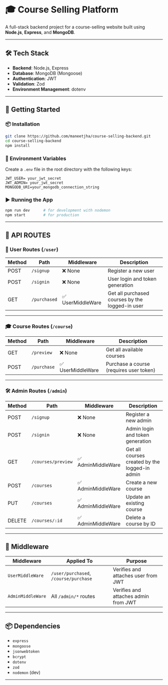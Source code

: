 
# 🎓 Course Selling Platform

A full-stack backend project for a course-selling website built using **Node.js**, **Express**, and **MongoDB**.

---

## 🛠️ Tech Stack

- **Backend**: Node.js, Express
- **Database**: MongoDB (Mongoose)
- **Authentication**: JWT
- **Validation**: Zod
- **Environment Management**: dotenv

---

## 🚀 Getting Started

### 📦 Installation

```bash
git clone https://github.com/maneetjha/course-selling-backend.git
cd course-selling-backend
npm install
```

### 🔑 Environment Variables

Create a `.env` file in the root directory with the following keys:

```
JWT_USER= your_jwt_secret
JWT_ADMIN= your_jwt_secret
MONGODB_URI=your_mongodb_connection_string
```

### ▶️ Running the App

```bash
npm run dev      # for development with nodemon
npm start        # for production
```

---

## 📁 API ROUTES

### 👤 User Routes (`/user`)

| Method | Path               | Middleware         | Description                                    |
|--------|--------------------|--------------------|------------------------------------------------|
| POST   | `/signup`          | ❌ None            | Register a new user                            |
| POST   | `/signin`          | ❌ None            | User login and token generation                |
| GET    | `/purchased`       | ✅ UserMiddleWare  | Get all purchased courses by the logged-in user|

---

### 🎓 Course Routes (`/course`)

| Method | Path               | Middleware         | Description                                    |
|--------|--------------------|--------------------|------------------------------------------------|
| GET    | `/preview`         | ❌ None            | Get all available courses                      |
| POST   | `/purchase`        | ✅ UserMiddleWare  | Purchase a course (requires user token)        |

---

### 🛠️ Admin Routes (`/admin`)

| Method | Path                        | Middleware           | Description                                   |
|--------|-----------------------------|----------------------|-----------------------------------------------|
| POST   | `/signup`                   | ❌ None              | Register a new admin                          |
| POST   | `/signin`                   | ❌ None              | Admin login and token generation              |
| GET    | `/courses/preview`          | ✅ AdminMiddleWare   | Get all courses created by the logged-in admin|
| POST   | `/courses`                  | ✅ AdminMiddleWare   | Create a new course                           |
| PUT    | `/courses`                  | ✅ AdminMiddleWare   | Update an existing course                     |
| DELETE | `/courses/:id`              | ✅ AdminMiddleWare   | Delete a course by ID                         |

---

## 🔐 Middleware

| Middleware       | Applied To                            | Purpose                             |
|------------------|---------------------------------------|-------------------------------------|
| `UserMiddleWare` | `/user/purchased`, `/course/purchase` | Verifies and attaches user from JWT |
| `AdminMiddleWare`| All `/admin/*` routes                 | Verifies and attaches admin from JWT|

---

## 📦 Dependencies

- `express`
- `mongoose`
- `jsonwebtoken`
- `bcrypt`
- `dotenv`
- `zod`
- `nodemon` (dev)

---



